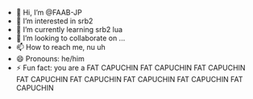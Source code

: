 - 👋 Hi, I’m @FAAB-JP
- 👀 I’m interested in srb2
- 🌱 I’m currently learning srb2 lua
- 💞️ I’m looking to collaborate on ...
- 📫 How to reach me, nu uh
- 😄 Pronouns: he/him
- ⚡ Fun fact: you are a FAT CAPUCHIN FAT CAPUCHIN FAT CAPUCHIN FAT CAPUCHIN FAT CAPUCHIN FAT CAPUCHIN FAT CAPUCHIN FAT CAPUCHIN 

<!---
FAAB-JP/FAAB-JP is a ✨ special ✨ repository because its `README.md` (this file) appears on your GitHub profile.
You can click the Preview link to take a look at your changes.
--->
